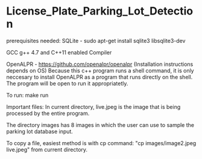 # License_Plate_Parking_Lot_Detection

prerequisites needed:
SQLite - sudo apt-get install sqlite3 libsqlite3-dev

GCC g++ 4.7 and C++11 enabled Compiler

OpenALPR - https://github.com/openalpr/openalpr (Installation instructions depends on OS) Because this c++ program runs a shell command, it is only neccesary to install OpenALPR as a program that runs directly on the shell. The program will be open to run it appropriatetly. 

To run: 
make run

Important files:
In current directory, live.jpeg is the image that is being processed by the entire program.

The directory images has 8 images in which the user can use to sample the parking lot database input.

To copy a file, easiest method is with cp command: "cp images/image2.jpeg live.jpeg" from current directory.
